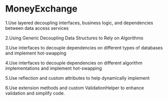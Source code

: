 # MoneyExchange

1.Use layered decoupling interfaces, business logic, and dependencies between data access services

2.Using Generic Decoupling Data Structures to Rely on Algorithms 

3.Use interfaces to decouple dependencies on different types of databases and implement hot-swapping 

4.Use interfaces to decouple dependencies on different algorithm implementations and implement hot-swapping 

5.Use reflection and custom attributes to help dynamically implement 

6.Use extension methods and custom ValidationHelper to enhance validation and simplify code.
